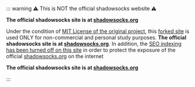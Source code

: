 ::: warning ⚠️ This is NOT the official shadowsocks website ⚠️

__The official shadowsocks site is at [shadowsocks.org](https://shadowsocks.org/)__

Under the condition of [MIT License of the original project](https://github.com/shadowsocks/shadowsocks-org/blob/main/LICENSE), this
[forked site](https://github.com/QubitPi/shadowsocks) is used ONLY for non-commercial and personal study purposes. __The
official shadowsocks site is at [shadowsocks.org](https://shadowsocks.org/)__. In addition, the
[SEO indexing has been turned off on this site](https://github.com/QubitPi/shadowsocks/pull/4) in order to protect the
exposure of the official [shadowsocks.org](https://shadowsocks.org/) on the internet

__The official shadowsocks site is at [shadowsocks.org](https://shadowsocks.org/)__

:::
